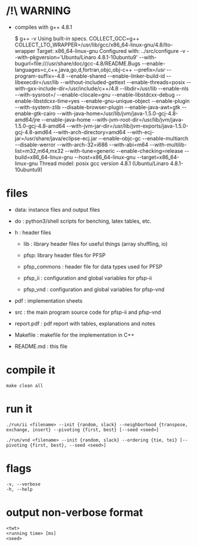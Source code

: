 # /!\ WARNING

* compiles with g++ 4.8.1

	$ g++ -v
	Using built-in specs.
	COLLECT_GCC=g++
	COLLECT_LTO_WRAPPER=/usr/lib/gcc/x86_64-linux-gnu/4.8/lto-wrapper
	Target: x86_64-linux-gnu
	Configured with: ../src/configure -v --with-pkgversion='Ubuntu/Linaro 4.8.1-10ubuntu9' --with-bugurl=file:///usr/share/doc/gcc-4.8/README.Bugs --enable-languages=c,c++,java,go,d,fortran,objc,obj-c++ --prefix=/usr --program-suffix=-4.8 --enable-shared --enable-linker-build-id --libexecdir=/usr/lib --without-included-gettext --enable-threads=posix --with-gxx-include-dir=/usr/include/c++/4.8 --libdir=/usr/lib --enable-nls --with-sysroot=/ --enable-clocale=gnu --enable-libstdcxx-debug --enable-libstdcxx-time=yes --enable-gnu-unique-object --enable-plugin --with-system-zlib --disable-browser-plugin --enable-java-awt=gtk --enable-gtk-cairo --with-java-home=/usr/lib/jvm/java-1.5.0-gcj-4.8-amd64/jre --enable-java-home --with-jvm-root-dir=/usr/lib/jvm/java-1.5.0-gcj-4.8-amd64 --with-jvm-jar-dir=/usr/lib/jvm-exports/java-1.5.0-gcj-4.8-amd64 --with-arch-directory=amd64 --with-ecj-jar=/usr/share/java/eclipse-ecj.jar --enable-objc-gc --enable-multiarch --disable-werror --with-arch-32=i686 --with-abi=m64 --with-multilib-list=m32,m64,mx32 --with-tune=generic --enable-checking=release --build=x86_64-linux-gnu --host=x86_64-linux-gnu --target=x86_64-linux-gnu
	Thread model: posix
	gcc version 4.8.1 (Ubuntu/Linaro 4.8.1-10ubuntu9)


# files

* data: instance files and output files
* do  : python3/shell scripts for benching, latex tables, etc.

* h   : header files
	* lib : library header files for useful things (array shuffling, io)
	* pfsp: library header files for PFSP

	* pfsp_commons : header file for data types used for PFSP
	* pfsp_ii : configuration and global variables for pfsp-ii
	* pfsp_vnd : configuration and global variables for pfsp-vnd

* pdf : implementation sheets
* src : the main program source code for pfsp-ii and pfsp-vnd

* report.pdf : pdf report with tables, explanations and notes
* Makefile : makefile for the implementation in C++
* README.md : this file




# compile it

	make clean all




# run it

	./run/ii <filename> --init {random, slack} --neighborhood {transpose, exchange, insert} --pivoting {first, best} [--seed <seed>]

	./run/vnd <filename> --init {random, slack} --ordering {tie, tei} [--pivoting {first, best}, --seed <seed>]


# flags

	-v, --verbose
	-h, --help




# output non-verbose format

	<twt>
	<running time> [ms]
	<seed>